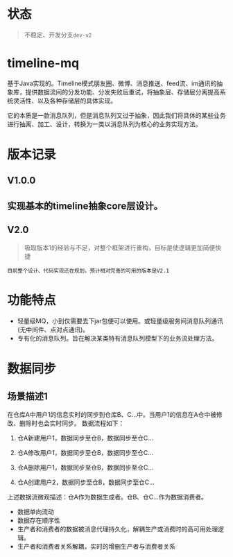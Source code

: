 # 状态
> 不稳定、开发分支`dev-v2`

# timeline-mq
基于Java实现的。Timeline模式朋友圈、微博、消息推送、feed流、im通讯的抽象库，提供数据流间的分发功能、分发失败后重试，将抽象层、存储层分离提高系统灵活性、以及各种存储层的具体实现。

它的本质是一款消息队列，但是消息队列又过于抽象，因此我们将具体的某些业务进行抽离、加工、设计，转换为一类以消息队列为核心的业务实现方法。
# 版本记录
## V1.0.0
## 实现基本的timeline抽象core层设计。

## V2.0
> 吸取版本1的经验与不足，对整个框架进行重构，目标是使逻辑更加简便快捷

`目前整个设计、代码实现还在规划，预计相对完善的可用的版本是V2.1`
# 功能特点
- 轻量级MQ，小到仅需要去下jar包便可以使用。或轻量级服务间消息队列通讯(无中间件、点对点通讯)。
- 专有化的消息队列。旨在解决某类特有消息队列模型下的业务流处理方法。

# 数据同步
## 场景描述1
在仓库A中用户1的信息实时的同步到仓库B、C...中。当用户1的信息在A仓中被修改、删除时也会实时同步。
数据流程如下：
1. 仓A新建用户1，数据同步至仓B，数据同步至仓C...

2. 仓A修改用户1，数据同步至仓B，数据同步至仓C...

3. 仓A删除用户1，数据同步至仓B，数据同步至仓C...

4. 仓A创建用户2，数据同步至仓B，数据同步至仓C...

上述数据流微观描述：仓A作为数据生成者。仓B、仓C...作为数据消费者。
- 数据单向流动
- 数据存在顺序性
- 生产者和消费者的数据被消息代理持久化，解耦生产或消费时的高可用处理逻辑。
- 生产者和消费者关系解耦，实时的增删生产者与消费者关系
